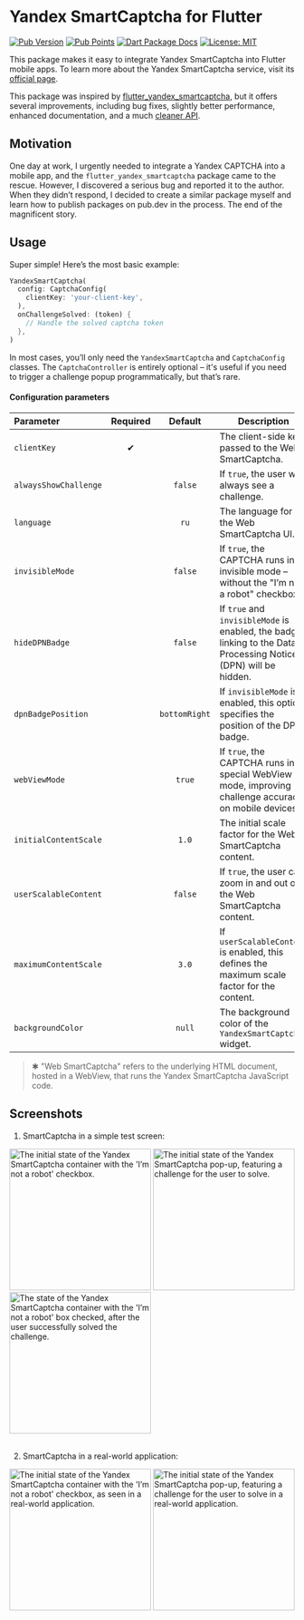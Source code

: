 # Yandex SmartCaptcha for Flutter

[![Pub Version](https://img.shields.io/pub/v/yandex_smart_captcha.svg?color=e97436)](https://pub.dev/packages/yandex_smart_captcha) [![Pub Points](https://img.shields.io/pub/points/yandex_smart_captcha.svg?color=53ab36)](https://pub.dev/packages/yandex_smart_captcha/score) [![Dart Package Docs](https://img.shields.io/badge/documentation-latest-blue.svg)](https://pub.dev/documentation/yandex_smart_captcha/latest) [![License: MIT](https://img.shields.io/badge/license-MIT-purple.svg)](https://opensource.org/licenses/MIT)

This package makes it easy to integrate Yandex SmartCaptcha into Flutter mobile apps. To learn more about the Yandex SmartCaptcha service, visit its [official page](https://yandex.cloud/en/services/smartcaptcha).

This package was inspired by [flutter_yandex_smartcaptcha](https://pub.dev/packages/flutter_yandex_smartcaptcha), but it offers several improvements, including bug fixes, slightly better performance, enhanced documentation, and a much [cleaner API](https://pub.dev/documentation/yandex_smart_captcha/latest/yandex_smart_captcha).

## Motivation

One day at work, I urgently needed to integrate a Yandex CAPTCHA into a mobile app, and the `flutter_yandex_smartcaptcha` package came to the rescue. However, I discovered a serious bug and reported it to the author. When they didn’t respond, I decided to create a similar package myself and learn how to publish packages on pub.dev in the process. The end of the magnificent story.


## Usage

Super simple! Here’s the most basic example:

```dart
YandexSmartCaptcha(
  config: CaptchaConfig(
    clientKey: 'your-client-key',
  ),
  onChallengeSolved: (token) {
    // Handle the solved captcha token
  },
)
```

In most cases, you’ll only need the `YandexSmartCaptcha` and `CaptchaConfig` classes. The `CaptchaController` is entirely optional – it's useful if you need to trigger a challenge popup programmatically, but that’s rare.

#### Configuration parameters
| Parameter | Required | Default | Description |
|:----------|:-----------:|:-----------:|-------------|
| `clientKey` | ✔ |  | The client-side key passed to the Web SmartCaptcha. |
| `alwaysShowChallenge` |  | `false` | If `true`, the user will always see a challenge. |
| `language` |  | `ru` | The language for the Web SmartCaptcha UI. |
| `invisibleMode` |  | `false` | If `true`, the CAPTCHA runs in invisible mode – without the "I’m not a robot" checkbox. |
| `hideDPNBadge` |  | `false` | If `true` and `invisibleMode` is enabled, the badge linking to the Data Processing Notice (DPN) will be hidden. |
| `dpnBadgePosition` |  | `bottomRight` | If `invisibleMode` is enabled, this option specifies the position of the DPN badge. |
| `webViewMode` |  | `true` | If `true`, the CAPTCHA runs in a special WebView mode, improving challenge accuracy on mobile devices. |
| `initialContentScale` |  | `1.0` | The initial scale factor for the Web SmartCaptcha content. |
| `userScalableContent` |  | `false` | If `true`, the user can zoom in and out of the Web SmartCaptcha content. |
| `maximumContentScale` |  | `3.0` | If `userScalableContent` is enabled, this defines the maximum scale factor for the content. |
| `backgroundColor` |  | `null` | The background color of the `YandexSmartCaptcha` widget. |

> ✱ "Web SmartCaptcha" refers to the underlying HTML document, hosted in a WebView, that runs the Yandex SmartCaptcha JavaScript code.


## Screenshots

1. SmartCaptcha in a simple test screen:

<div>
  <img
    src="https://raw.githubusercontent.com/yom-ko/yandex_smart_captcha/refs/heads/main/assets/images/screen_1.webp"
    alt="The initial state of the Yandex SmartCaptcha container with the 'I’m not a robot' checkbox."
    width="250">
  <img
    src="https://raw.githubusercontent.com/yom-ko/yandex_smart_captcha/refs/heads/main/assets/images/screen_2.webp"
    alt="The initial state of the Yandex SmartCaptcha pop-up, featuring a challenge for the user to solve."
    width="250">
  <img
    src="https://raw.githubusercontent.com/yom-ko/yandex_smart_captcha/refs/heads/main/assets/images/screen_3.webp"
    alt="The state of the Yandex SmartCaptcha container with the 'I’m not a robot' box checked, after the user successfully solved the challenge."
    width="250">
</div><br/>

2. SmartCaptcha in a real-world application:

<div>
  <img
    src="https://raw.githubusercontent.com/yom-ko/yandex_smart_captcha/refs/heads/main/assets/images/screen_laz_1.webp"
    alt="The initial state of the Yandex SmartCaptcha container with the 'I’m not a robot' checkbox, as seen in a real-world application."
    width="250">
  <img
    src="https://raw.githubusercontent.com/yom-ko/yandex_smart_captcha/refs/heads/main/assets/images/screen_laz_2.webp"
    alt="The initial state of the Yandex SmartCaptcha pop-up, featuring a challenge for the user to solve in a real-world application."
    width="250">
</div>
